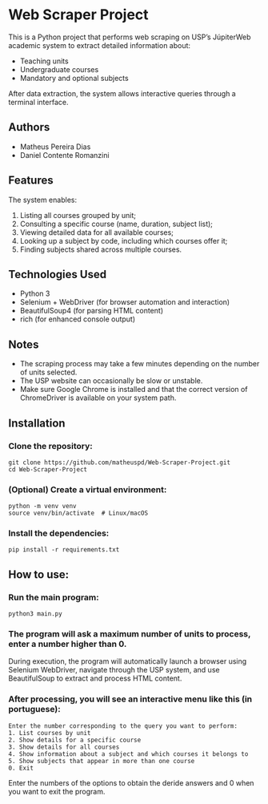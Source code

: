 # Web Scraper Project

This is a Python project that performs web scraping on USP’s JúpiterWeb academic system to extract detailed information about:
* Teaching units
* Undergraduate courses
* Mandatory and optional subjects

After data extraction, the system allows interactive queries through a terminal interface.

## Authors

* Matheus Pereira Dias
* Daniel Contente Romanzini

## Features

The system enables:
1) Listing all courses grouped by unit;
2) Consulting a specific course (name, duration, subject list);
3) Viewing detailed data for all available courses;
4) Looking up a subject by code, including which courses offer it;
5) Finding subjects shared across multiple courses.

## Technologies Used
* Python 3
* Selenium + WebDriver (for browser automation and interaction)
* BeautifulSoup4 (for parsing HTML content)
* rich (for enhanced console output)

## Notes
* The scraping process may take a few minutes depending on the number of units selected.
* The USP website can occasionally be slow or unstable.
* Make sure Google Chrome is installed and that the correct version of ChromeDriver is available on your system path.

## Installation

### Clone the repository:

```
git clone https://github.com/matheuspd/Web-Scraper-Project.git
cd Web-Scraper-Project
```

### (Optional) Create a virtual environment:

```
python -m venv venv
source venv/bin/activate  # Linux/macOS
```

### Install the dependencies:

```
pip install -r requirements.txt
```

## How to use:

### Run the main program:

```
python3 main.py
```

### The program will ask a maximum number of units to process, enter a number higher than 0.

During execution, the program will automatically launch a browser using Selenium WebDriver, navigate through the USP system, and use BeautifulSoup to extract and process HTML content.

### After processing, you will see an interactive menu like this (in portuguese):

```
Enter the number corresponding to the query you want to perform:
1. List courses by unit
2. Show details for a specific course
3. Show details for all courses
4. Show information about a subject and which courses it belongs to
5. Show subjects that appear in more than one course
0. Exit
```

Enter the numbers of the options to obtain the deride answers and 0 when you want to exit the program.